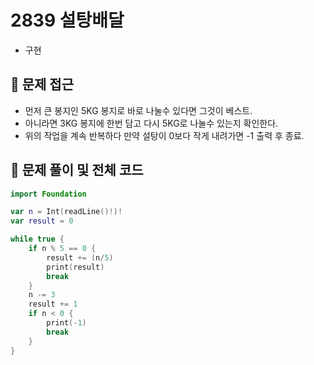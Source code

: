 # 2839 설탕배달
- 구현

## 🍎 문제 접근
- 먼저 큰 봉지인 5KG 봉지로 바로 나눌수 있다면 그것이 베스트.
- 아니라면 3KG 봉지에 한번 담고 다시 5KG로 나눌수 있는지 확인한다.
- 위의 작업을 계속 반복하다 만약 설탕이 0보다 작게 내려가면 -1 출력 후 종료.

## 🍎 문제 풀이 및 전체 코드
```swift
import Foundation

var n = Int(readLine()!)!
var result = 0

while true {
    if n % 5 == 0 {
        result += (n/5)
        print(result)
        break
    }
    n -= 3
    result += 1
    if n < 0 {
        print(-1)
        break
    }
}
```
